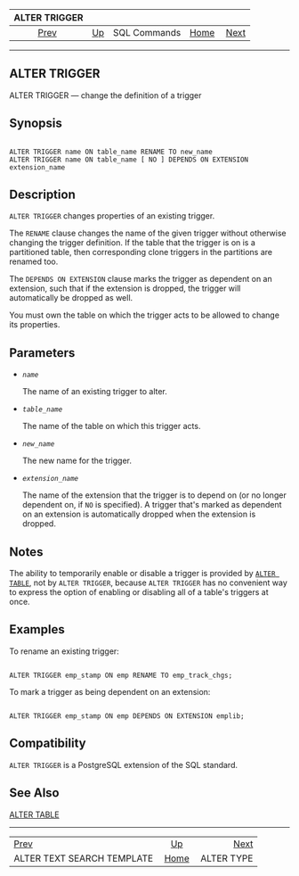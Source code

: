 <!--?xml version="1.0" encoding="UTF-8" standalone="no"?-->

|                          ALTER TRIGGER                         |                                        |              |                                                       |                                          |
| :------------------------------------------------------------: | :------------------------------------- | :----------: | ----------------------------------------------------: | ---------------------------------------: |
| [Prev](sql-altertstemplate.html "ALTER TEXT SEARCH TEMPLATE")  | [Up](sql-commands.html "SQL Commands") | SQL Commands | [Home](index.html "PostgreSQL 17devel Documentation") |  [Next](sql-altertype.html "ALTER TYPE") |

***

[]()

## ALTER TRIGGER

ALTER TRIGGER — change the definition of a trigger

## Synopsis

```

ALTER TRIGGER name ON table_name RENAME TO new_name
ALTER TRIGGER name ON table_name [ NO ] DEPENDS ON EXTENSION extension_name
```

## Description

`ALTER TRIGGER` changes properties of an existing trigger.

The `RENAME` clause changes the name of the given trigger without otherwise changing the trigger definition. If the table that the trigger is on is a partitioned table, then corresponding clone triggers in the partitions are renamed too.

The `DEPENDS ON EXTENSION` clause marks the trigger as dependent on an extension, such that if the extension is dropped, the trigger will automatically be dropped as well.

You must own the table on which the trigger acts to be allowed to change its properties.

## Parameters

*   *`name`*

    The name of an existing trigger to alter.

*   *`table_name`*

    The name of the table on which this trigger acts.

*   *`new_name`*

    The new name for the trigger.

*   *`extension_name`*

    The name of the extension that the trigger is to depend on (or no longer dependent on, if `NO` is specified). A trigger that's marked as dependent on an extension is automatically dropped when the extension is dropped.

## Notes

The ability to temporarily enable or disable a trigger is provided by [`ALTER TABLE`](sql-altertable.html "ALTER TABLE"), not by `ALTER TRIGGER`, because `ALTER TRIGGER` has no convenient way to express the option of enabling or disabling all of a table's triggers at once.

## Examples

To rename an existing trigger:

```

ALTER TRIGGER emp_stamp ON emp RENAME TO emp_track_chgs;
```

To mark a trigger as being dependent on an extension:

```

ALTER TRIGGER emp_stamp ON emp DEPENDS ON EXTENSION emplib;
```

## Compatibility

`ALTER TRIGGER` is a PostgreSQL extension of the SQL standard.

## See Also

[ALTER TABLE](sql-altertable.html "ALTER TABLE")

***

|                                                                |                                                       |                                          |
| :------------------------------------------------------------- | :---------------------------------------------------: | ---------------------------------------: |
| [Prev](sql-altertstemplate.html "ALTER TEXT SEARCH TEMPLATE")  |         [Up](sql-commands.html "SQL Commands")        |  [Next](sql-altertype.html "ALTER TYPE") |
| ALTER TEXT SEARCH TEMPLATE                                     | [Home](index.html "PostgreSQL 17devel Documentation") |                               ALTER TYPE |
